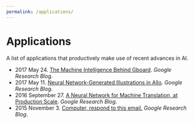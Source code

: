 ```yaml
---
permalink: /applications/
---
```

# Applications

A list of applications that productively make use of recent advances in AI.

* 2017 May 24. [The Machine Intelligence Behind Gboard](https://research.googleblog.com/2017/05/the-machine-intelligence-behind-gboard.html). *Google Research Blog*.
* 2017 May 11. [Neural Network-Generated Illustrations in Allo](https://research.googleblog.com/2017/05/neural-network-generated-illustrations.html). *Google Research Blog*.
* 2016 September 27. [A Neural Network for Machine Translation, at Production Scale](https://research.googleblog.com/2016/09/a-neural-network-for-machine.html). *Google Research Blog*.
* 2015 November 3. [Computer, respond to this email.](https://research.googleblog.com/2015/11/computer-respond-to-this-email.html) *Google Research Blog*.
